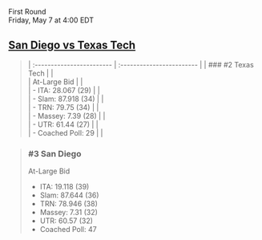 First Round  
Friday, May 7 at 4:00 EDT
## [San Diego vs Texas Tech](https://www.ncaa.com/game/5833661) 

> | :------------------------ | :------------------------ |
> | ### #2 Texas Tech         | |  
> | At-Large Bid              | |  
> | - ITA: 28.067 (29)        | |  
> | - Slam: 87.918 (34)       | |  
> | - TRN: 79.75 (34)         | |  
> | - Massey: 7.39 (28)       | |  
> | - UTR: 61.44 (27)         | |  
> | - Coached Poll: 29        | |  

> ### #3 San Diego  
> At-Large Bid  
> - ITA: 19.118 (39)  
> - Slam: 87.644 (36)  
> - TRN: 78.946 (38)  
> - Massey: 7.31 (32)  
> - UTR: 60.57 (32)  
> - Coached Poll: 47  